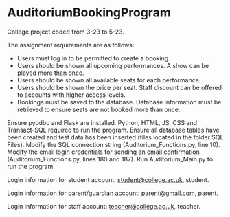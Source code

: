 # AuditoriumBookingProgram
College project coded from 3-23 to 5-23.

The assignment requirements are as follows:
  - Users must log in to be permitted to create a booking.
  - Users should be shown all upcoming performances. A show can be played more than once.
  - Users should be shown all available seats for each performance.
  - Users should be shown the price per seat. Staff discount can be offered to accounts with higher access levels.
  - Bookings must be saved to the database. Database information must be retrieved to ensure seats are not booked more than once.

Ensure pyodbc and Flask are installed.
Python, HTML, JS, CSS and Transact-SQL required to run the program.
Ensure all database tables have been created and test data has been inserted (files located in the folder SQL Files).
Modify the SQL connection string (Auditorium_Functions.py, line 10).
Modify the email login credentials for sending an email confirmation (Auditorium_Functions.py, lines 180 and 187).
Run Auditorium_Main.py to run the program.


Login information for student account: student@college.ac.uk, student.

Login information for parent/guardian account: parent@gmail.com, parent.

Login information for staff account: teacher@college.ac.uk, teacher.


